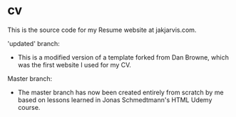 # cv

This is the source code for my Resume website at jakjarvis.com.

'updated' branch:
- This is a modified version of a template forked from Dan Browne, which was the first website I used for my CV.

Master branch:
- The master branch has now been created entirely from scratch by me based on lessons learned in Jonas Schmedtmann's HTML Udemy course.
